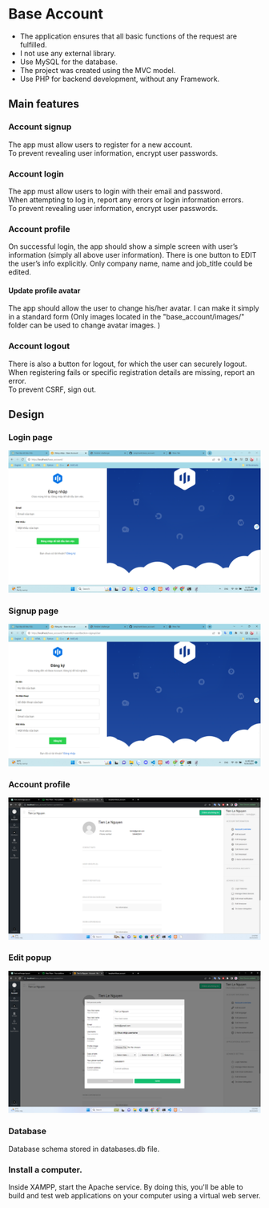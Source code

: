 # Base Account

- The application ensures that all basic functions of the request are fulfilled. 
- I not use any external library.
- Use MySQL for the database.
- The project was created using the MVC model.
- Use PHP for backend development, without any Framework.

## Main features

### Account signup

The app must allow users to register for a new account. \
To prevent revealing user information, encrypt user passwords.

### Account login
The app must allow users to login with their email and password. \
When attempting to log in, report any errors or login information errors.\
To prevent revealing user information, encrypt user passwords.
### Account profile
On successful login, the app should show a simple screen with user’s information (simply all above user information). There is one button to EDIT the user’s info explicitly. Only company name, name and job_title could be edited.

#### Update profile avatar

The app should allow the user to change his/her avatar.  I can make it simply in a standard form (Only images located in the "base_account/images/" folder can be used to change avatar images.
)

### Account logout
There is also a button for logout, for which the user can securely logout. \
When registering fails or specific registration details are missing, report an error.\
To prevent CSRF, sign out.

## Design

### Login page
![login](img-readme/image.png)

### Signup page 

![signup](img-readme/image-1.png)

### Account profile

![profile](img-readme/image-3.png)

### Edit popup

![popup](img-readme/image-4.png)



### Database
Database schema stored in databases.db file.

### Install a computer.

Inside XAMPP, start the Apache service. By doing this, you'll be able to build and test web applications on your computer using a virtual web server.


